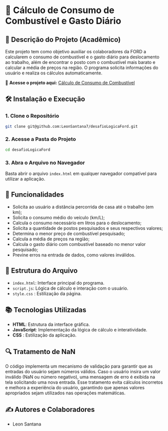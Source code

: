 # 🚗 Cálculo de Consumo de Combustível e Gasto Diário

## 📌 Descrição do Projeto (Acadêmico)
Este projeto tem como objetivo auxiliar os colaboradores da FORD a calcularem o consumo de combustível e o gasto diário para deslocamento ao trabalho, além de encontrar o posto com o combustível mais barato e calcular a média de preços na região. O programa solicita informações do usuário e realiza os cálculos automaticamente.

🔗 **Acesse o projeto aqui:** [Cálculo de Consumo de Combustível](https://leonsantana7.github.io/desafioLogicaFord/)

## 🛠️ Instalação e Execução

### 1. Clone o Repositório
```bash
git clone git@github.com:LeonSantana7/desafioLogicaFord.git
```

### 2. Acesse a Pasta do Projeto
```bash
cd desafioLogicaFord
```

### 3. Abra o Arquivo no Navegador
Basta abrir o arquivo `index.html` em qualquer navegador compatível para utilizar a aplicação.

## 📌 Funcionalidades

- Solicita ao usuário a distância percorrida de casa até o trabalho (em km);
- Solicita o consumo médio do veículo (km/L);
- Calcula o consumo necessário em litros para o deslocamento;
- Solicita a quantidade de postos pesquisados e seus respectivos valores;
- Determina o menor preço de combustível pesquisado;
- Calcula a média de preços na região;
- Calcula o gasto diário com combustível baseado no menor valor pesquisado;
- Previne erros na entrada de dados, como valores inválidos.

## 📂 Estrutura do Arquivo

- `index.html`: Interface principal do programa.
- `script.js`: Lógica de cálculo e interação com o usuário.
- `style.css` : Estilização da página.

## 📚 Tecnologias Utilizadas

- **HTML**: Estrutura da interface gráfica.
- **JavaScript**: Implementação da lógica de cálculo e interatividade.
- **CSS** : Estilização da aplicação.

## 🔍 Tratamento de NaN

O código implementa um mecanismo de validação para garantir que as entradas do usuário sejam números válidos. Caso o usuário insira um valor inválido (NaN ou número negativo), uma mensagem de erro é exibida na tela solicitando uma nova entrada. Esse tratamento evita cálculos incorretos e melhora a experiência do usuário, garantindo que apenas valores apropriados sejam utilizados nas operações matemáticas.

## ✍️ Autores e Colaboradores
- Leon Santana

